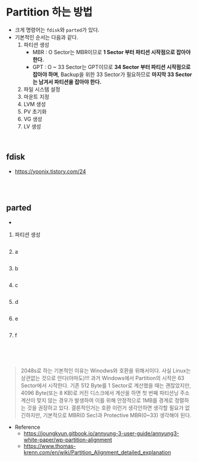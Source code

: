 # Partition 하는 방법
* 크게 명령어는 ```fdisk```와 ```parted```가 있다.
* 기본적인 순서는 다음과 같다.
    1) 파티션 생성
        * MBR : O Sector는 MBR이므로 __1 Sector 부터 파티션 시작점으로 잡아야 한다.__
        * GPT : O ~ 33 Sector는 GPT이므로 __34 Sector 부터 파티션 시작점으로 잡아야 하며__, Backup을 위한 33 Sector가 필요하므로 __마지막 33 Sector는 남겨서 파티션을 잡아야 한다.__
    2) 파일 시스템 설정
    3) 마운트 지정
    4) LVM 생성
    5) PV 초기화
    6) VG 생성
    7) LV 생성
</br>

## fdisk
* https://yoonix.tistory.com/24
</br>
</br>


## parted
* 

1. 파티션 생성
    ```
    ```
2. a
    ```
    ```
3. b
    ```
    ```
4. c
    ```
    ```
5. d
    ```
    ```
6. e
    ```
    ```
7. f
    ```
    ```

</br>
</br>

> 2048s로 하는 기본적인 이유는 Winodws와 호환을 위해서이다. 사실 Linux는 상관없는 것으로 안다(아마도)!!! 과거 Windows에서 Partition의 시작은 63 Sector에서 시작한다. 기존 512 Byte를 1 Sector로 계산했을 때는 괜찮았지만, 4096 Byte(또는 8 KB)로 커진 디스크에서 계산을 하면 첫 번째 파티션닝 주소 계산이 맞지 않는 경우가 발생하여 이를 위해 안정적으로 1MB를 경계로 정렬하는 것을 권장하고 있다.
>  결론적인거는 호환 이런거 생각안하면 생각할 필요가 없긴하지만, 기본적으로 MBR(0 Sec)과 Protective MBR(0~33) 생각해야 된다.
* Reference
    * https://joungkyun.gitbook.io/annyung-3-user-guide/annyung3-white-paper/wp-partition-alignment
    * https://www.thomas-krenn.com/en/wiki/Partition_Alignment_detailed_explanation